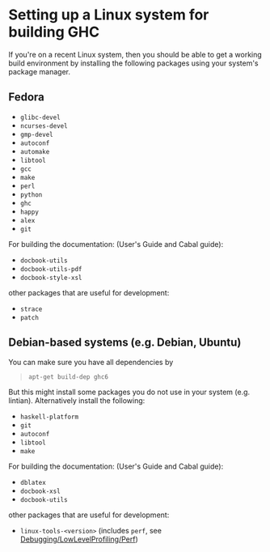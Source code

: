 


# Setting up a Linux system for building GHC



If you're on a recent Linux system, then you should be able to get a working build environment by installing the following packages using your system's package manager.


## Fedora


- `glibc-devel`
- `ncurses-devel`
- `gmp-devel`
- `autoconf`
- `automake`
- `libtool`
- `gcc`
- `make`
- `perl`
- `python`
- `ghc`
- `happy`
- `alex`
- `git`


For building the documentation: (User's Guide and Cabal guide):


- `docbook-utils`
- `docbook-utils-pdf`
- `docbook-style-xsl`


other packages that are useful for development:


- `strace`
- `patch`

## Debian-based systems (e.g. Debian, Ubuntu)



You can make sure you have all dependencies by


>
>
> `apt-get build-dep ghc6`
>
>


But this might install some packages you do not use in your system (e.g. lintian).  Alternatively install the following:


- `haskell-platform`
- `git`
- `autoconf`
- `libtool`
- `make`


For building the documentation: (User's Guide and Cabal guide):


- `dblatex`
- `docbook-xsl`
- `docbook-utils`


other packages that are useful for development:


- `linux-tools-<version>` (includes `perf`, see [Debugging/LowLevelProfiling/Perf](debugging/low-level-profiling/perf))
